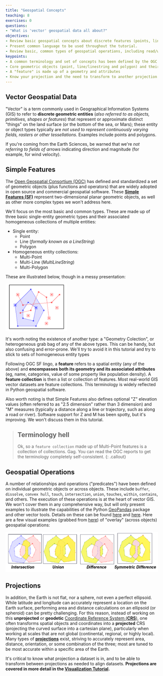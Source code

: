 ```yaml
---
title: "Geospatial Concepts"
teaching: 8
exercises: 0
questions:
- "What is 'vector' geospatial data all about?"
objectives:
- Review basic geospatial concepts about discrete features (points, lines, polygons)
- Present common language to be used throughout the tutorial.
- Review basic, common types of geospatial operations, including read/write, reprojection, and spatial operators
keypoints:
- A common terminology and set of concepts has been defined by the OGC Simple Feature Access, and is widely used across open source geospatial libraries
- Core geometric objects (point, line/linestring and polygon) and their multi-part collections (multi-point, multi-line, multi-polygon) are building blocks for vector data and operations
- A "feature" is made up of a geometry and attributes
- Know your projection and the need to transform to another projection (reproject)
---
```



## Vector Geospatial Data

"Vector" is a term commonly used in Geographical Information Systems (GIS) to refer to **discrete geometric entities** (*also referred to as objects, primitives, shapes or features*) that represent or approximate distinct "things" on the land surface (or the bottom of the sea, or Mars); these entity or object types typically are *not used to represent continuously varying fields, rasters or other tessellations*. Examples include points and polygons.

If you're coming from the Earth Sciences, be warned that we're *not referring to fields of arrows* indicating direction and magnitude (for example, for wind velocity).


## Simple Features

The [Open Geospatial Consortium (OGC)](http://www.opengeospatial.org) has defined and standardized a set of geometric objects (plus functions and operators) that are widely adopted in open source and commercial geospatial software. These [**Simple Features (SF)**](https://en.wikipedia.org/wiki/Simple_Features) represent two-dimensional planar geometric objects, as well as other more complex types we won't address here.

We'll focus on the most basic and common types. These are made up of three basic single-entity geometric types and their associated homogeneous collections of multiple entities:

* Single entity:
  * Point
  * Line (*formally known as a LineString*)
  * Polygon
* Homogeneous entity collections:
  * Multi-Point
  * Multi-Line (*MultiLineString*)
  * Multi-Polygon

These are illustrated below, though in a messy presentation:

![png](../fig/02/JTS_entity_types.png)

It's worth noting the existence of another type: a "Geometry Colection", or heterogeneous grab bag of any of the above types. This can be handy, but also confusing and error-prone. We'll try to avoid it in this tutorial and try to stick to sets of homogeneous entity types

Following OGC SF lingo, a **feature** refers to a spatial entity (any of the above) and **encompasses both its geometry and its associated attributes** (eg, name, categories, value of some property like population density). A **feature collection** is then a list or collection of features. Most real-world GIS vector datasets are feature collections. This terminology is widely reflected in Python geospatial software.

Also worth noting is that Simple Features also defines optional "Z" elevation values (often referred to as "2.5 dimension" rather than 3 dimension) and "M" measures (typically a distance along a line or trajectory, such as along a road or river). Software support for Z and M has been spotty, but it's improving. We won't discuss them in this tutorial.


> ## Terminology hell
> Ok, so a `feature collection` made up of Multi-Point features is a collection of collections. Gag. You can read the OGC reports to get the terminology completely self-consistent.
{: .callout}


## Geospatial Operations

A number of relationships and operations ("predicates") have been defined on individual geometric objects or across objects. These include `buffer`, `dissolve`, `convex hull`, `touch`, `intersection`, `union`, `touches`, `within`, `contains`, and others. The execution of these operations is at the heart of vector GIS. We won't cover them in any comprehensive way, but will only present examples to illustrate the capabilities of the Python [GeoPandas](http://geopandas.org/) package and other vector tools. Details on these can be found [here](https://shapely.readthedocs.io/en/stable/manual.html#predicates-and-relationships) and [here](https://en.wikipedia.org/wiki/DE-9IM). Here are a few visual examples (grabbed from [here](https://web.archive.org/web/20160928234929/http://tsusiatsoftware.net/jts/files/JTS_Library_for_Geometry_2011.pdf)) of "overlay" (across objects) geospatial operations:

![png](../fig/02/JTS_overlay_illustrations.png)

## Projections

In addition, the Earth is not flat, nor a sphere, not even a perfect ellipsoid. While latitude and longitude can accurately represent a location on the Earth surface, performing area and distance calculations on an ellipsoid (or spheroid) can be pretty challenging. For this reason, instead of working on this **unprojected** or **geodetic** [Coordinate Reference System (**CRS**)](https://en.wikipedia.org/wiki/Spatial_reference_system), one often transforms spatial objects and coordinates into a **projected** CRS (projecting the curved surface into a cartesian plane), particularly when working at scales that are not global (continental, regional, or highly local). Many types of [**projections**](https://en.wikipedia.org/wiki/Map_projection) exist, striving to accurately represent area, distance, orientation, or some combination of the three; most are tuned to be most accurate within a specific area of the Earth.

It's critical to know what projection a dataset is in, and to be able to transform between projections as needed to align datasets. **Projections are covered in more detail in the [Visualization Tutorial](https://geohackweek.github.io/visualization/03-projections/).**
